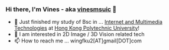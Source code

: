 ### Hi there, I'm Vines - aka [vinesmsuic](https://vinesmsuic.github.io/about/) 👋

- 🔭 Just finished my study of Bsc in ... [Internet and Multimedia Technologies](https://www.eie.polyu.edu.hk/home/42477.html) at [Hong Kong Polytechnic University](https://www.polyu.edu.hk/en/)!
- 🌱 I am interested in 2D Image / 3D Vision related tech
- 📫 How to reach me ... wingfku2[AT]gmail[DOT]com

<!--
![](https://komarev.com/ghpvc/?username=vinesmsuic&color=blueviolet)
-->
